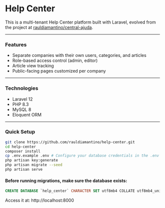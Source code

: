 # Help Center

This is a multi-tenant Help Center platform built with Laravel, evolved from the project at [rauldiamantino/central-ajuda](https://github.com/rauldiamantino/central-ajuda).

---

### Features

- Separate companies with their own users, categories, and articles  
- Role-based access control (admin, editor)  
- Article view tracking  
- Public-facing pages customized per company  

---

### Technologies

- Laravel 12  
- PHP 8.3  
- MySQL 8  
- Eloquent ORM  

---

### Quick Setup

```bash
git clone https://github.com/rauldiamantino/help-center.git
cd help-center
composer install
cp .env.example .env # Configure your database credentials in the .env file
php artisan key:generate
php artisan migrate --seed
php artisan serve
```

#### Before running migrations, make sure the database exists:

```sql
CREATE DATABASE `help_center` CHARACTER SET utf8mb4 COLLATE utf8mb4_unicode_ci;
```

Access it at: http://localhost:8000
